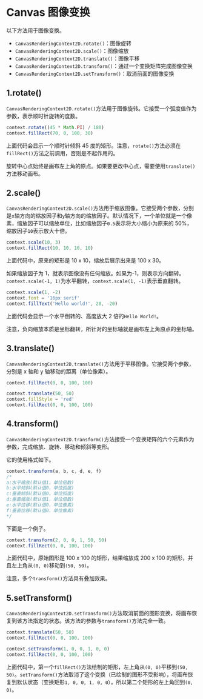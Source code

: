 # Canvas 图像变换

以下方法用于图像变换。

- `CanvasRenderingContext2D.rotate()`：图像旋转
- `CanvasRenderingContext2D.scale()`：图像缩放
- `CanvasRenderingContext2D.translate()`：图像平移
- `CanvasRenderingContext2D.transform()`：通过一个变换矩阵完成图像变换
- `CanvasRenderingContext2D.setTransform()`：取消前面的图像变换

## 1.rotate()

`CanvasRenderingContext2D.rotate()`方法用于图像旋转。它接受一个弧度值作为参数，表示顺时针旋转的度数。

```js
context.rotate((45 * Math.PI) / 180)
context.fillRect(70, 0, 100, 30)
```

上面代码会显示一个顺时针倾斜 45 度的矩形。注意，`rotate()`方法必须在`fillRect()`方法之前调用，否则是不起作用的。

旋转中心点始终是画布左上角的原点。如果要更改中心点，需要使用`translate()`方法移动画布。

## 2.scale()

`CanvasRenderingContext2D.scale()`方法用于缩放图像。它接受两个参数，分别是`x`轴方向的缩放因子和`y`轴方向的缩放因子。默认情况下，一个单位就是一个像素，缩放因子可以缩放单位，比如缩放因子`0.5`表示将大小缩小为原来的 50%，缩放因子`10`表示放大十倍。

```js
context.scale(10, 3)
context.fillRect(10, 10, 10, 10)
```

上面代码中，原来的矩形是 10 x 10，缩放后展示出来是 100 x 30。

如果缩放因子为 1，就表示图像没有任何缩放。如果为-1，则表示方向翻转。`context.scale(-1, 1)`为水平翻转，`context.scale(1, -1)`表示垂直翻转。

```js
context.scale(1, -2)
context.font = '16px serif'
context.fillText('Hello world!', 20, -20)
```

上面代码会显示一个水平倒转的、高度放大 2 倍的`Hello World!`。

注意，负向缩放本质是坐标翻转，所针对的坐标轴就是画布左上角原点的坐标轴。

## 3.translate()

`CanvasRenderingContext2D.translate()`方法用于平移图像。它接受两个参数，分别是 x 轴和 y 轴移动的距离（单位像素）。

```js
context.fillRect(0, 0, 100, 100)

context.translate(50, 50)
context.fillStyle = 'red'
context.fillRect(0, 0, 100, 100)
```

## 4.transform()

`CanvasRenderingContext2D.transform()`方法接受一个变换矩阵的六个元素作为参数，完成缩放、旋转、移动和倾斜等变形。

它的使用格式如下。

```js
context.transform(a, b, c, d, e, f)
/*
a:水平缩放(默认值1，单位倍数)
b:水平倾斜(默认值0，单位弧度)
c:垂直倾斜(默认值0，单位弧度)
d:垂直缩放(默认值1，单位倍数)
e:水平位移(默认值0，单位像素)
f:垂直位移(默认值0，单位像素)
*/
```

下面是一个例子。

```js
context.transform(2, 0, 0, 1, 50, 50)
context.fillRect(0, 0, 100, 100)
```

上面代码中，原始图形是 100 x 100 的矩形，结果缩放成 200 x 100 的矩形，并且左上角从`(0, 0)`移动到`(50, 50)`。

注意，多个`transform()`方法具有叠加效果。

## 5.setTransform()

`CanvasRenderingContext2D.setTransform()`方法取消前面的图形变换，将画布恢复到该方法指定的状态。该方法的参数与`transform()`方法完全一致。

```js
context.translate(50, 50)
context.fillRect(0, 0, 100, 100)

context.setTransform(1, 0, 0, 1, 0, 0)
context.fillRect(0, 0, 100, 100)
```

上面代码中，第一个`fillRect()`方法绘制的矩形，左上角从`(0, 0)`平移到`(50, 50)`。`setTransform()`方法取消了这个变换（已绘制的图形不受影响），将画布恢复到默认状态（变换矩形`1, 0, 0, 1, 0, 0`），所以第二个矩形的左上角回到`(0, 0)`。
